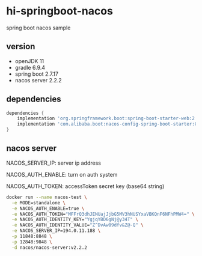 # hi-springboot-nacos

spring boot nacos sample



## version

- openJDK 11
- gradle 6.9.4
- spring boot 2.7.17
- nacos server 2.2.2



## dependencies

```groovy
dependencies {
    implementation 'org.springframework.boot:spring-boot-starter-web:2.7.17'
    implementation 'com.alibaba.boot:nacos-config-spring-boot-starter:0.2.12'
}
```



## nacos server

NACOS_SERVER_IP: server ip address

NACOS_AUTH_ENABLE: turn on auth system

NACOS_AUTH_TOKEN:  accessToken secret key (base64 string)

```sh
docker run --name nacos-test \
  -e MODE=standalone \
  -e NACOS_AUTH_ENABLE=true \
  -e NACOS_AUTH_TOKEN="MFFrQ3dhJENUajJjbG5MV3hNUSYxaVBKQnF6NFhPMW4=" \
  -e NACOS_AUTH_IDENTITY_KEY="YgjqYBD6gNj@y34T" \
  -e NACOS_AUTH_IDENTITY_VALUE="Z^DvAw89dfv&Z@-Q" \
  -e NACOS_SERVER_IP=194.0.11.188 \
  -p 11848:8848 \
  -p 12848:9848 \
  -d nacos/nacos-server:v2.2.2
```



